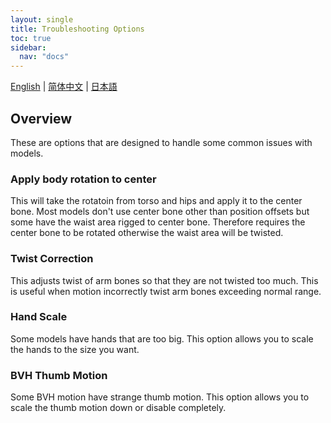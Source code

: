 ```yaml
---
layout: single
title: Troubleshooting Options
toc: true
sidebar:
  nav: "docs"
---
```


[English](/dancexr/features/troubleshooting_options) | [简体中文](/zh/dancexr/features/troubleshooting_options) | [日本語](/jp/dancexr/features/troubleshooting_options)

## Overview
These are options that are designed to handle some common issues with models.

### Apply body rotation to center
This will take the rotatoin from torso and hips and apply it to the center bone. Most models don't use center bone other than position offsets but some have the waist area rigged to center bone. Therefore requires the center bone to be rotated otherwise the waist area will be twisted.

### Twist Correction
This adjusts twist of arm bones so that they are not twisted too much. This is useful when motion incorrectly twist arm bones exceeding normal range.

### Hand Scale
Some models have hands that are too big. This option allows you to scale the hands to the size you want.

### BVH Thumb Motion
Some BVH motion have strange thumb motion. This option allows you to scale the thumb motion down or disable completely.

